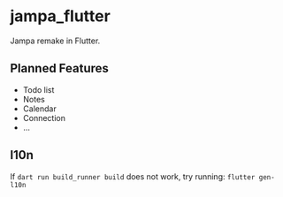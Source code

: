# jampa_flutter

Jampa remake in Flutter.

## Planned Features
- Todo list
- Notes
- Calendar
- Connection
- ...

## l10n

If ```dart run build_runner build``` does not work, try running: ```flutter gen-l10n```